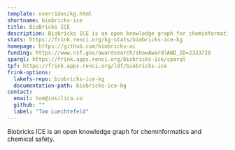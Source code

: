 ```yaml
---
template: overrides/kg.html
shortname: biobricks-ice
title: BioBricks ICE
description: Biobricks ICE is an open knowledge graph for cheminformatics and chemical safety.
stats: https://frink.renci.org/kg-stats/biobricks-ice-kg
homepage: https://github.com/biobricks-ai
funding: https://www.nsf.gov/awardsearch/showAward?AWD_ID=2333728
sparql: https://frink.apps.renci.org/biobricks-ice/sparql
tpf: https://frink.apps.renci.org/ldf/biobricks-ice
frink-options:
  lakefs-repo: biobricks-ice-kg
  documentation-path: biobricks-ice-kg
contact:  
  email: tom@insilica.co
  github: ""
  label: "Tom Luechtefeld"
---
```

Biobricks ICE is an open knowledge graph for cheminformatics and chemical safety.



